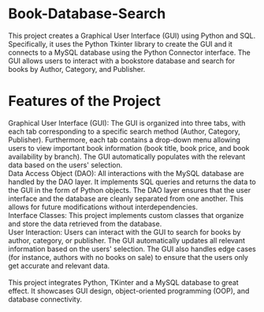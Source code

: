 # Book-Database-Search
This project creates a Graphical User Interface (GUI) using Python and SQL. Specifically, it uses the Python Tkinter library to create the GUI and it connects to a MySQL database using the Python Connector interface. The GUI allows users to interact with a bookstore database and search for books by Author, Category, and Publisher.

# Features of the Project
Graphical User Interface (GUI): The GUI is organized into three tabs, with each tab corresponding to a specific search method (Author, Category, Publisher). Furthermore, each tab contains a drop-down menu allowing users to view important book information (book title, book price, and book availability by branch). The GUI automatically populates with the relevant data based on the users' selection. \
Data Access Object (DAO): All interactions with the MySQL database are handled by the DAO layer. It implements SQL queries and returns the data to the GUI in the form of Python objects. The DAO layer ensures that the user interface and the database are cleanly separated from one another. This allows for future modifications without interdependencies. <br /> Interface Classes: This project implements custom classes that organize and store the data retrieved from the database. \
User Interaction: Users can interact with the GUI to search for books by author, category, or publisher. The GUI automatically updates all relevant information based on the users' selection. The GUI also handles edge cases (for instance, authors with no books on sale) to ensure that the users only get accurate and relevant data. <br /> <br />
This project integrates Python, TKinter and a MySQL database to great effect. It showcases GUI design, object-oriented programming (OOP), and database connectivity.
